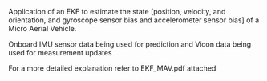 Application of an EKF to estimate the state [position, velocity, and orientation, and
gyroscope sensor bias and accelerometer sensor bias] of a Micro Aerial Vehicle.

Onboard IMU sensor data being used for prediction and Vicon data being used for measurement updates

For a more detailed explanation refer to EKF_MAV.pdf attached